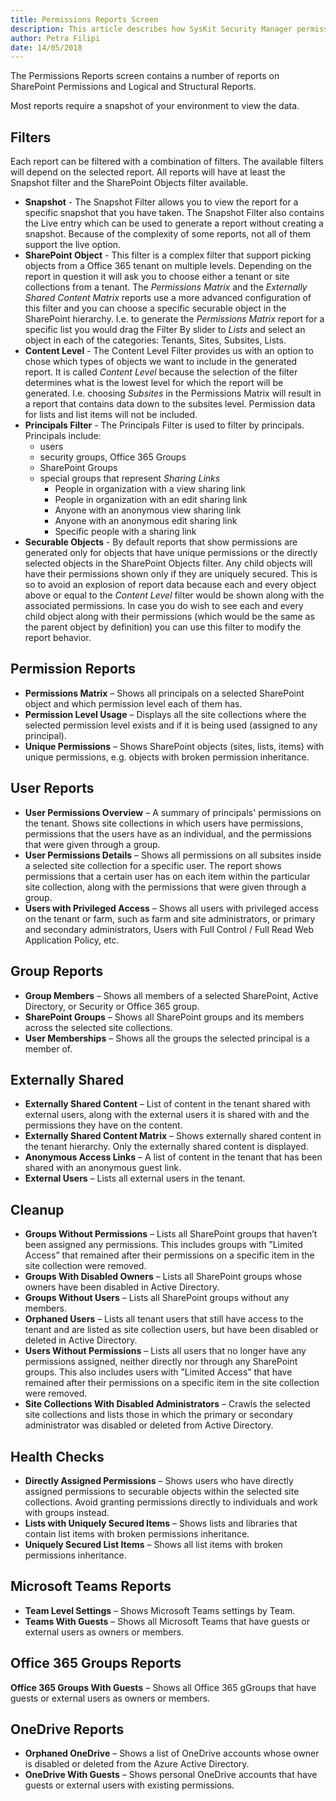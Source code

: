 ```yaml
---
title: Permissions Reports Screen
description: This article describes how SysKit Security Manager permissions reports can help administrators track permissions and easily manage the SharePoint environment.
author: Petra Filipi
date: 14/05/2018
---
```

The Permissions Reports screen contains a number of reports on SharePoint Permissions and Logical and Structural Reports.

Most reports require a snapshot of your environment to view the data.




## Filters
Each report can be filtered with a combination of filters. The available filters will depend on the selected report. 
All reports will have at least the Snapshot filter and the SharePoint Objects filter available. 

* __Snapshot__ - The Snapshot Filter allows you to view the report for a specific snapshot that you have taken. The Snapshot Filter also contains the Live entry which can be used to generate a report without creating a snapshot. Because of the complexity of some reports, not all of them support the live option.
* __SharePoint Object__ - This filter is a complex filter that support picking objects from a Office 365 tenant on multiple levels. Depending on the report in question it will ask you to choose either a tenant or site collections from a tenant. The _Permissions Matrix_ and the _Externally Shared Content Matrix_ reports use a more advanced configuration of this filter and you can choose a specific securable object in the SharePoint hierarchy.  I.e. to generate the _Permissions Matrix_ report for a specific list you would drag the Filter By slider to _Lists_ and select an object in each of the categories: Tenants, Sites, Subsites, Lists.
* __Content Level__ - The Content Level Filter provides us with an option to chose which types of objects we want to include in the generated report. It is called _Content Level_ because the selection of the filter determines what is the lowest level for which the report will be generated.  I.e. choosing _Subsites_ in the Permissions Matrix will result in a report that contains data down to the subsites level. Permission data for lists and list items will not be included. 
* __Principals Filter__ - The Principals Filter is used to filter by principals. Principals include: 
    - users
    - security groups, Office 365 Groups
    - SharePoint Groups
    - special groups that represent _Sharing Links_
        - People in organization with a view sharing link
        - People in organization with an edit sharing link
        - Anyone with an anonymous view sharing link
        - Anyone with an anonymous edit sharing link
        - Specific people with a sharing link
* __Securable Objects__ - By default reports that show permissions are generated only for objects that have unique permissions or the directly selected objects in the SharePoint Objects filter. Any child objects will have their permissions shown only if they are uniquely secured. This is so to avoid an explosion of report data because each and every object above or equal to the _Content Level_ filter would be shown along with the associated permissions. In case you do wish to see each and every child object along with their permissions (which would be the same as the parent object by definition) you can use this filter to modify the report behavior.




## Permission Reports

* __Permissions Matrix__ – Shows all principals on a selected SharePoint object and which permission level each of them has.
* __Permission Level Usage__ – Displays all the site collections where the selected permission level exists and if it is being used (assigned to any principal).
* __Unique Permissions__ – Shows SharePoint objects (sites, lists, items) with unique permissions, e.g. objects with broken permission inheritance.

## User Reports 

* __User Permissions Overview__ – A summary of principals' permissions on the tenant. Shows site collections in which users have permissions, permissions that the users have as an individual, and the permissions that were given through a group. 
* __User Permissions Details__ – Shows all permissions on all subsites inside a selected site collection for a specific user. The report shows permissions that a certain user has on each item within the particular site collection, along with the permissions that were given through a group. 
* __Users with Privileged Access__ – Shows all users with privileged access on the tenant or farm, such as farm and site administrators, or primary and secondary administrators, Users with Full Control / Full Read Web Application Policy, etc.

## Group Reports

* __Group Members__ – Shows all members of a selected SharePoint, Active Directory, or Security or Office 365 group.
* __SharePoint Groups__ – Shows all SharePoint groups and its members across the selected site collections.
* __User Memberships__ – Shows all the groups the selected principal is a member of.

## Externally Shared

* __Externally Shared Content__ – List of content in the tenant shared with external users, along with the external users it is shared with and the permissions they have on the content.
* __Externally Shared Content Matrix__ – Shows externally shared content in the tenant hierarchy. Only the externally shared content is displayed.
* __Anonymous Access Links__ –  A list of content in the tenant that has been shared with an anonymous guest link.
* __External Users__ – Lists all external users in the tenant.

## Cleanup

* __Groups Without Permissions__ – Lists all SharePoint groups that haven’t been assigned any permissions. This includes groups with ”Limited Access” that remained after their permissions on a specific item in the site collection were removed.
* __Groups With Disabled Owners__ – Lists all SharePoint groups whose owners have been disabled in Active Directory.
* __Groups Without Users__ – Lists all SharePoint groups without any members.
* __Orphaned Users__ – Lists all tenant users that still have access to the tenant and are listed as site collection users, but have been disabled or deleted in Active Directory.
* __Users Without Permissions__ – Lists all users that no longer have any permissions assigned, neither directly nor through any SharePoint groups. This also includes users with ”Limited Access” that have remained after their permissions on a specific item in the site collection were removed.
* __Site Collections With Disabled Administrators__ – Crawls the selected site collections and lists those in which the primary or secondary administrator was disabled or deleted from Active Directory.

## Health Checks

* __Directly Assigned Permissions__ – Shows users who have directly assigned permissions to securable objects within the selected site collections. Avoid granting permissions directly to individuals and work with groups instead.
* __Lists with Uniquely Secured Items__ – Shows lists and libraries that contain list items with broken permissions inheritance.
* __Uniquely Secured List Items__ – Shows all list items with broken permissions inheritance.

## Microsoft Teams Reports

* __Team Level Settings__ – Shows Microsoft Teams settings by Team.
* __Teams With Guests__ – Shows all Microsoft Teams that have guests or external users as owners or members.

## Office 365 Groups Reports
__Office 365 Groups With Guests__ – Shows all Office 365 gGroups that have guests or external users as owners or members.

## OneDrive Reports
* __Orphaned OneDrive__ – Shows a list of OneDrive accounts whose owner is disabled or deleted from the Azure Active Directory.
* __OneDrive With Guests__ – Shows personal OneDrive accounts that have guests or external users with existing permissions.


